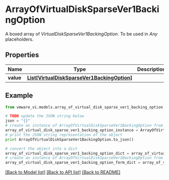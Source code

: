# ArrayOfVirtualDiskSparseVer1BackingOption

A boxed array of *VirtualDiskSparseVer1BackingOption*. To be used in *Any* placeholders. 

## Properties
Name | Type | Description | Notes
------------ | ------------- | ------------- | -------------
**value** | [**List[VirtualDiskSparseVer1BackingOption]**](VirtualDiskSparseVer1BackingOption.md) |  | 

## Example

```python
from vmware_vi.models.array_of_virtual_disk_sparse_ver1_backing_option import ArrayOfVirtualDiskSparseVer1BackingOption

# TODO update the JSON string below
json = "{}"
# create an instance of ArrayOfVirtualDiskSparseVer1BackingOption from a JSON string
array_of_virtual_disk_sparse_ver1_backing_option_instance = ArrayOfVirtualDiskSparseVer1BackingOption.from_json(json)
# print the JSON string representation of the object
print ArrayOfVirtualDiskSparseVer1BackingOption.to_json()

# convert the object into a dict
array_of_virtual_disk_sparse_ver1_backing_option_dict = array_of_virtual_disk_sparse_ver1_backing_option_instance.to_dict()
# create an instance of ArrayOfVirtualDiskSparseVer1BackingOption from a dict
array_of_virtual_disk_sparse_ver1_backing_option_form_dict = array_of_virtual_disk_sparse_ver1_backing_option.from_dict(array_of_virtual_disk_sparse_ver1_backing_option_dict)
```
[[Back to Model list]](../README.md#documentation-for-models) [[Back to API list]](../README.md#documentation-for-api-endpoints) [[Back to README]](../README.md)


